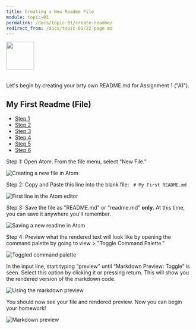 ```yaml
---
title: Creating a New Readme File
module: topic-01
permalink: /docs/topic-01/create-readme/
redirect_from: /docs/topic-01/22-page.md
---
```


<img src="./../../../img/arrow-divider.svg" style="width: 75px; border: none; margin: 0px 0 20px 0" />

Let's begin by creating your brty own README.md for Assignment 1 ("A1").

## My First Readme (File)

<ul class="nav nav-tabs">
  <li class="active"><a href="#step1" data-toggle="tab">Step 1</a></li>
  <li><a href="#step2" data-toggle="tab">Step 2</a></li>
  <li><a href="#step3" data-toggle="tab">Step 3</a></li>
  <li><a href="#step4" data-toggle="tab">Step 4</a></li>
  <li><a href="#step5" data-toggle="tab">Step 5</a></li>
  <li><a href="#step6" data-toggle="tab">Step 6</a></li>
</ul>
<div id="myTabContent" class="tab-content">
  <div class="tab-pane fade active in" id="step1">
    <p>Step 1: Open Atom. From the file menu, select "New File."</p>
    <img src="../img/atom-new-readme-1.jpg" alt="Creating a new file in Atom" />
  </div>
  <div class="tab-pane fade" id="step2">
    <p>Step 2: Copy and Paste this line into the blank file: &nbsp;&nbsp;<code># My First README.md</code></p>
    <img src="../img/atom-new-readme-2.jpg" alt="First line in the Atom editor" />
  </div>
  <div class="tab-pane fade" id="step3">
    <p>Step 3: Save the file as "README.md" or "readme.md" <b>only.</b> At this time, you can save it anywhere you'll remember.</p>
    <img src="../img/atom-new-readme-3.jpg" alt="Saving a new readme in Atom" />
  </div>
  <div class="tab-pane fade" id="step4">
    <p>Step 4: Preview what the rendered text will look like by opening the command palette by going to view > "Toggle Command Palette."</p>
    <img src="../img/atom-new-readme-4.jpg" alt="Toggled command palette" />
  </div>
  <div class="tab-pane fade" id="step5">
    <p>In the input line, start typing “preview” until “Markdown Preview: Toggle” is seen. Select this option by clicking it or pressing return. This will show you the rendered version of the markdown code.</p>
    <img src="../img/atom-new-readme-5.jpg" alt="Using the markdown preview" />
  </div>
  <div class="tab-pane fade" id="step6">
    <p>You should now see your file and rendered preview. Now you can begin your homework!</p>
    <img src="../img/atom-new-readme-6.jpg" alt="Markdown preview" />
  </div>
</div>
